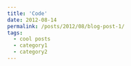 ```yaml
---
title: 'Code'
date: 2012-08-14
permalink: /posts/2012/08/blog-post-1/
tags:
  - cool posts
  - category1
  - category2
---
```

